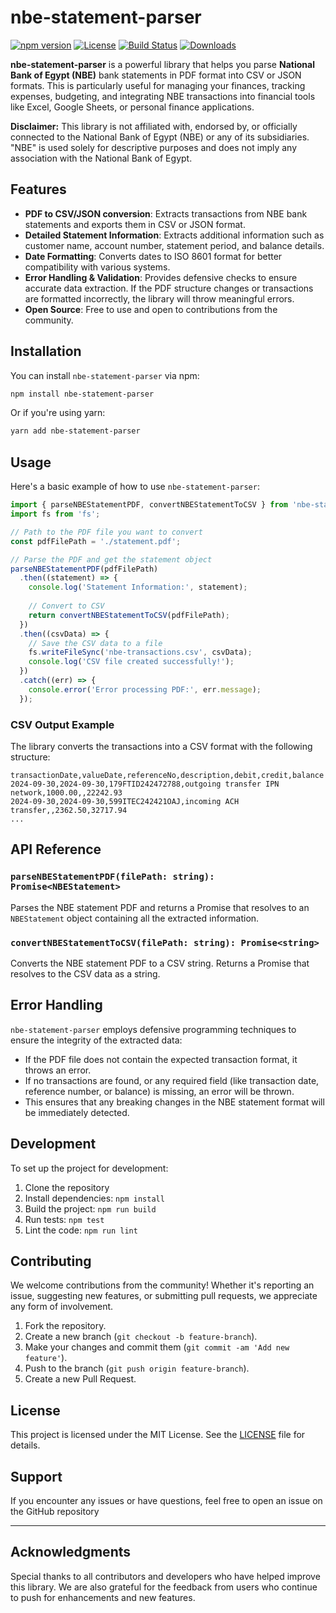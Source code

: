 # nbe-statement-parser

[![npm version](https://img.shields.io/npm/v/nbe-statement-parser)](https://www.npmjs.com/package/nbe-statement-parser)
[![License](https://img.shields.io/npm/l/nbe-statement-parser)](LICENSE)
[![Build Status](https://img.shields.io/github/workflow/status/ramielsawy/nbe-statement-parser/Node.js%20CI)](https://github.com/ramielsawy/nbe-statement-parser/actions)
[![Downloads](https://img.shields.io/npm/dt/nbe-statement-parser)](https://www.npmjs.com/package/nbe-statement-parser)

**nbe-statement-parser** is a powerful library that helps you parse **National Bank of Egypt (NBE)** bank statements in PDF format into CSV or JSON formats. This is particularly useful for managing your finances, tracking expenses, budgeting, and integrating NBE transactions into financial tools like Excel, Google Sheets, or personal finance applications.

**Disclaimer:** This library is not affiliated with, endorsed by, or officially connected to the National Bank of Egypt (NBE) or any of its subsidiaries. "NBE" is used solely for descriptive purposes and does not imply any association with the National Bank of Egypt.

## Features

- **PDF to CSV/JSON conversion**: Extracts transactions from NBE bank statements and exports them in CSV or JSON format.
- **Detailed Statement Information**: Extracts additional information such as customer name, account number, statement period, and balance details.
- **Date Formatting**: Converts dates to ISO 8601 format for better compatibility with various systems.
- **Error Handling & Validation**: Provides defensive checks to ensure accurate data extraction. If the PDF structure changes or transactions are formatted incorrectly, the library will throw meaningful errors.
- **Open Source**: Free to use and open to contributions from the community.

## Installation

You can install `nbe-statement-parser` via npm:

```bash
npm install nbe-statement-parser
```

Or if you're using yarn:

```bash
yarn add nbe-statement-parser
```

## Usage

Here's a basic example of how to use `nbe-statement-parser`:

```typescript
import { parseNBEStatementPDF, convertNBEStatementToCSV } from 'nbe-statement-parser';
import fs from 'fs';

// Path to the PDF file you want to convert
const pdfFilePath = './statement.pdf';

// Parse the PDF and get the statement object
parseNBEStatementPDF(pdfFilePath)
  .then((statement) => {
    console.log('Statement Information:', statement);
    
    // Convert to CSV
    return convertNBEStatementToCSV(pdfFilePath);
  })
  .then((csvData) => {
    // Save the CSV data to a file
    fs.writeFileSync('nbe-transactions.csv', csvData);
    console.log('CSV file created successfully!');
  })
  .catch((err) => {
    console.error('Error processing PDF:', err.message);
  });
```

### CSV Output Example

The library converts the transactions into a CSV format with the following structure:

```
transactionDate,valueDate,referenceNo,description,debit,credit,balance
2024-09-30,2024-09-30,179FTID242472788,outgoing transfer IPN network,1000.00,,22242.93
2024-09-30,2024-09-30,599ITEC242421OAJ,incoming ACH transfer,,2362.50,32717.94
...
```

## API Reference

### `parseNBEStatementPDF(filePath: string): Promise<NBEStatement>`

Parses the NBE statement PDF and returns a Promise that resolves to an `NBEStatement` object containing all the extracted information.

### `convertNBEStatementToCSV(filePath: string): Promise<string>`

Converts the NBE statement PDF to a CSV string. Returns a Promise that resolves to the CSV data as a string.

## Error Handling

`nbe-statement-parser` employs defensive programming techniques to ensure the integrity of the extracted data:

- If the PDF file does not contain the expected transaction format, it throws an error.
- If no transactions are found, or any required field (like transaction date, reference number, or balance) is missing, an error will be thrown.
- This ensures that any breaking changes in the NBE statement format will be immediately detected.

## Development

To set up the project for development:

1. Clone the repository
2. Install dependencies: `npm install`
3. Build the project: `npm run build`
4. Run tests: `npm test`
5. Lint the code: `npm run lint`

## Contributing

We welcome contributions from the community! Whether it's reporting an issue, suggesting new features, or submitting pull requests, we appreciate any form of involvement.

1. Fork the repository.
2. Create a new branch (`git checkout -b feature-branch`).
3. Make your changes and commit them (`git commit -am 'Add new feature'`).
4. Push to the branch (`git push origin feature-branch`).
5. Create a new Pull Request.

## License

This project is licensed under the MIT License. See the [LICENSE](LICENSE) file for details.

## Support

If you encounter any issues or have questions, feel free to open an issue on the GitHub repository

---

## Acknowledgments

Special thanks to all contributors and developers who have helped improve this library. We are also grateful for the feedback from users who continue to push for enhancements and new features.